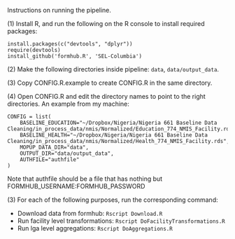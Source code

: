 Instructions on running the pipeline.

(1) Install R, and run the following on the R console to install required packages:
```
install.packages(c("devtools", "dplyr"))
require(devtools)
install_github('formhub.R', 'SEL-Columbia')
```

(2) Make the following directories inside pipeline: `data`, `data/output_data`.

(3) Copy CONFIG.R.example to create CONFIG.R in the same directory.

(4) Open CONFIG.R and edit the directory names to point to the right directories. An example from my machine:
```
CONFIG = list(
    BASELINE_EDUCATION="~/Dropbox/Nigeria/Nigeria 661 Baseline Data Cleaning/in_process_data/nmis/Normalized/Education_774_NMIS_Facility.rds",
    BASELINE_HEALTH="~/Dropbox/Nigeria/Nigeria 661 Baseline Data Cleaning/in_process_data/nmis/Normalized/Health_774_NMIS_Facility.rds",
    MOPUP_DATA_DIR="data",
    OUTPUT_DIR="data/output_data",
    AUTHFILE="authfile"
)
```
Note that authfile should be a file that has nothing but
FORMHUB_USERNAME:FORMHUB_PASSWORD

(3) For each of the following purposes, run the corresponding command:
 * Download data from formhub: `Rscript Download.R`
 * Run facility level transformations: `Rscript DoFacilityTransformations.R`
 * Run lga level aggregations: `Rscript DoAggregations.R` 
